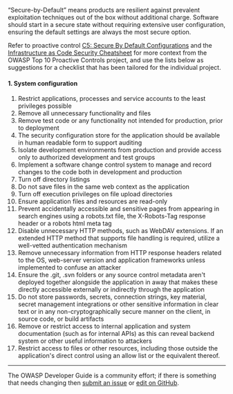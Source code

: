 “Secure-by-Default” means products are resilient against prevalent exploitation techniques out of the box
without additional charge. Software should start in a secure state without requiring extensive user configuration,
ensuring the default settings are always the most secure option.

Refer to proactive control [C5: Secure By Default Configurations][control5] and the [Infrastructure as Code Security Cheatsheet][csproactive-c5]
for more context from the OWASP Top 10 Proactive Controls project,
and use the lists below as suggestions for a checklist that has been tailored for the individual project.

#### 1. System configuration

1. Restrict applications, processes and service accounts to the least privileges possible
2. Remove all unnecessary functionality and files
3. Remove test code or any functionality not intended for production, prior to deployment
4. The security configuration store for the application should be available in human readable form to support auditing
5. Isolate development environments from production and provide access only to authorized development and test groups
6. Implement a software change control system to manage and record changes to the code both in development and production
7. Turn off directory listings
8. Do not save files in the same web context as the application
9. Turn off execution privileges on file upload directories
10. Ensure application files and resources are read-only
11. Prevent accidentally accessible and sensitive pages from appearing in search engines using a robots.txt file, the X-Robots-Tag response header or a robots html meta tag
12. Disable unnecessary HTTP methods, such as WebDAV extensions. If an extended HTTP method that supports file handling is required, utilize a well-vetted authentication mechanism
13. Remove unnecessary information from HTTP response headers related to the OS, web-server version and application frameworks unless implemented to confuse an attacker
14. Ensure the .git, .svn folders or any source control metadata aren't deployed together alongside the application in away that makes these directly accessible externally or indirectly through the application
15. Do not store passwords, secrets, connection strings, key material, secret management integrations or other sensitive information in clear text or in any non-cryptographically secure manner on the client, in source code, or build artifacts
16. Remove or restrict access to internal application and system documentation (such as for internal APIs) as this can reveal backend system or other useful information to attackers
17. Restrict access to files or other resources, including those outside the application's direct control using an allow list or the equivalent thereof.

----

The OWASP Developer Guide is a community effort; if there is something that needs changing
then [submit an issue][issue060201] or [edit on GitHub][edit060201].

[control5]: https://top10proactive.owasp.org/the-top-10/c5-secure-by-default/
[csproactive-c5]: https://cheatsheetseries.owasp.org/cheatsheets/Infrastructure_as_Code_Security_Cheat_Sheet.html
[edit060201]: https://github.com/OWASP/DevGuide/blob/main/docs/en/04-design/02-web-app-checklist/01-secure-by-default.md
[issue060201]: https://github.com/OWASP/DevGuide/issues/new?labels=enhancement&template=request.md&title=Update:%2004-design/02-web-app-checklist/01-secure-by-default
